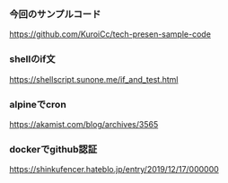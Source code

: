 ### 今回のサンプルコード
<https://github.com/KuroiCc/tech-presen-sample-code>

### shellのif文

<https://shellscript.sunone.me/if_and_test.html>

### alpineでcron

<https://akamist.com/blog/archives/3565>

### dockerでgithub認証

<https://shinkufencer.hateblo.jp/entry/2019/12/17/000000>
